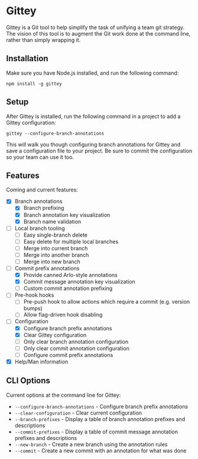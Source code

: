 # Gittey #

Gittey is a Git tool to help simplify the task of unifying a team git strategy. The vision of this tool is to augment the Git work done at the command line, rather than simply wrapping it.

## Installation ##

Make sure you have Node.js installed, and run the following command:

```
npm install -g gittey
```

## Setup ##

After Gittey is installed, run the following command in a project to add a Gittey configuration:

```
gittey --configure-branch-annotations
```

This will walk you though configuring branch annotations for Gittey and save a configuration file to your project. Be sure to commit the configuration so your team can use it too.

## Features ##

Coming and current features:

- [x] Branch annotations
    - [x] Branch prefixing
    - [x] Branch annotation key visualization
    - [x] Branch name validation
- [ ] Local branch tooling
    - [ ] Easy single-branch delete
    - [ ] Easy delete for multiple local branches
    - [ ] Merge into current branch
    - [ ] Merge into another branch
    - [ ] Merge into new branch
- [ ] Commit prefix annotations
    - [x] Provide canned Arlo-style annotations
    - [x] Commit message annotation key visualization
    - [ ] Custom commit annotation prefixing
- [ ] Pre-hook hooks
    - [ ] Pre-push hook to allow actions which require a commit (e.g. version bumps)
    - [ ] Allow flag-driven hook disabling
- [ ] Configuration
    - [x] Configure branch prefix annotations
    - [x] Clear Gittey configuration
    - [ ] Only clear branch annotation configuration
    - [ ] Only clear commit annotation configuration
    - [ ] Configure commit prefix annotations
- [x] Help/Man information

## CLI Options ##

Current options at the command line for Gittey:

- `--configure-branch-annotations` - Configure branch prefix annotations
- `--clear-configuration` - Clear current configuration
- `--branch-prefixes` - Display a table of branch annotation prefixes and descriptions
- `--commit-prefixes` - Display a table of commit message annotation prefixes and descriptions
- `--new-branch` - Create a new branch using the annotation rules
- `--commit` - Create a new commit with an annotation for what was done
